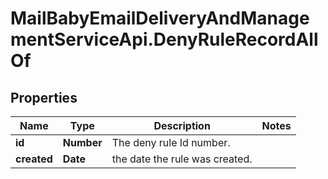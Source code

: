 # MailBabyEmailDeliveryAndManagementServiceApi.DenyRuleRecordAllOf

## Properties

Name | Type | Description | Notes
------------ | ------------- | ------------- | -------------
**id** | **Number** | The deny rule Id number. | 
**created** | **Date** | the date the rule was created. | 


